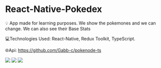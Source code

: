 # React-Native-Pokedex
💡 App made for learning purposes. We show the pokemones and we can change. We can also see their Base Stats

💻Technologies Used: React-Native, Redux Toolkit, TypeScript.

🌐Api: https://github.com/Gabb-c/pokenode-ts

<p>
    <a><img src="https://blogger.googleusercontent.com/img/a/AVvXsEhnedFGJI72G69MznmAfK8eB71WuCCrHfrj591BVzsH-EO5ThRSMt_ajwiJHH1wX8eSKIh5H8Mc6SoEXGnbEL9WDMxlVlkzkkZqMuABq4GqoOJTZ_koxq0YI2WJNynPhP3n7g_C4sWO2HZgcJlEKAB4-cyUcDLEoeEoQe7BghXb7V_cBiX6dNpdfAbuDQ=w274-h578" >
       <img src="https://blogger.googleusercontent.com/img/a/AVvXsEg8lSE8f1q--Jqr-zRdV6yxPO6xljPSk6cevY8BcC7rz3gjgrNXTGdl2FDmmUs0WOOkLwW6c-63hDnGm8DUnct90c4phtL_OCeMwKDK5BXpODiAWVddpo_DZRDEKGmPGwS99bnIYoVs6zQLQoFn_Ih1duHsB3Of2BeJBcpZQbknAMCuGHR9Hozc4nyyyA=w274-h578" >
       <img src="https://blogger.googleusercontent.com/img/a/AVvXsEgHJ6YZcGWBgyPRsZOrp0R2rkVUy2Iwiyd_gMtmelv_sSESrIehIb4eh4AZDVuRMNiJ0T1rtXnutjsF0rn0B38ObafBF0zxipkyuKnDtWpa_nzkcGCdQsmSAM7VInfHq-3fUaJjSiHhrsdpnmkwIv9xNpA2MssYK4oYxtF837iSTt7E1QDoRZ81_oXvHw=w274-h578" >
    </a>

</p>


